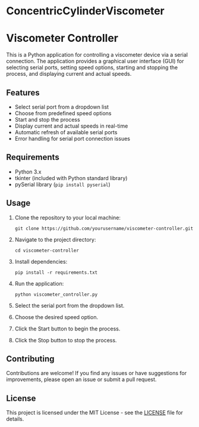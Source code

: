 # ConcentricCylinderViscometer
# Viscometer Controller

This is a Python application for controlling a viscometer device via a serial connection. The application provides a graphical user interface (GUI) for selecting serial ports, setting speed options, starting and stopping the process, and displaying current and actual speeds.

## Features

- Select serial port from a dropdown list
- Choose from predefined speed options
- Start and stop the process
- Display current and actual speeds in real-time
- Automatic refresh of available serial ports
- Error handling for serial port connection issues

## Requirements

- Python 3.x
- tkinter (included with Python standard library)
- pySerial library (`pip install pyserial`)

## Usage

1. Clone the repository to your local machine:

    ```
    git clone https://github.com/yourusername/viscometer-controller.git
    ```

2. Navigate to the project directory:

    ```
    cd viscometer-controller
    ```

3. Install dependencies:

    ```
    pip install -r requirements.txt
    ```

4. Run the application:

    ```
    python viscometer_controller.py
    ```

5. Select the serial port from the dropdown list.
6. Choose the desired speed option.
7. Click the Start button to begin the process.
8. Click the Stop button to stop the process.

## Contributing

Contributions are welcome! If you find any issues or have suggestions for improvements, please open an issue or submit a pull request.

## License

This project is licensed under the MIT License - see the [LICENSE](LICENSE) file for details.
